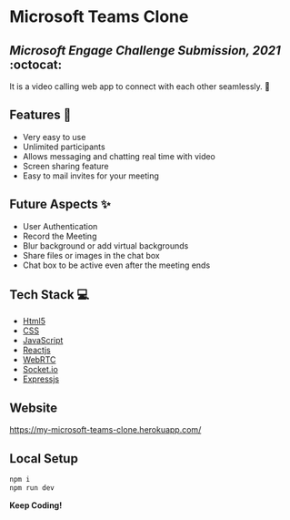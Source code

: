 # Microsoft Teams Clone 
## _Microsoft Engage Challenge Submission, 2021_ :octocat:

It is a video calling web app to connect with each other seamlessly. :movie_camera:

## Features :sparkler:

- Very easy to use
- Unlimited participants
- Allows messaging and chatting real time with video
- Screen sharing feature
- Easy to mail invites for your meeting

## Future Aspects ✨

- User Authentication
- Record the Meeting
- Blur background or add virtual backgrounds
- Share files or images in the chat box
- Chat box to be active even after the meeting ends

## Tech Stack :computer:

- [Html5](https://developer.mozilla.org/en-US/docs/Glossary/HTML5)
- [CSS](https://developer.mozilla.org/en-US/docs/Web/CSS)
- [JavaScript](https://developer.mozilla.org/en-US/docs/Web/JavaScript)
- [Reactjs](https://reactjs.org/)
- [WebRTC](https://webrtc.org/)
- [Socket.io](https://socket.io/)
- [Expressjs](https://expressjs.com/)

## Website
https://my-microsoft-teams-clone.herokuapp.com/

## Local Setup
```sh
npm i
npm run dev
```

**Keep Coding!**





